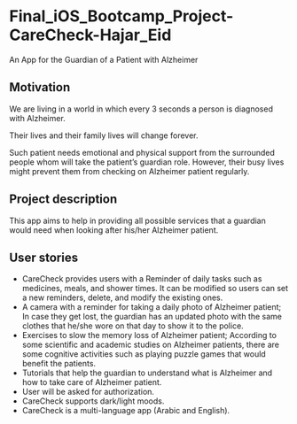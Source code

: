 # Final_iOS_Bootcamp_Project-CareCheck-Hajar_Eid
An App for the Guardian of a Patient with Alzheimer

## Motivation
We are living in a world in which every 3 seconds a person is diagnosed with Alzheimer.

Their lives and their family lives will change forever. 

Such patient needs emotional and physical support from the surrounded people whom will take the patient’s guardian role. However, their busy lives might prevent them from checking on Alzheimer patient regularly. 


## Project description
This app aims to help in providing all possible services that a guardian would need when looking after his/her Alzheimer patient.


## User stories
   - CareCheck provides users with a Reminder of daily tasks such as medicines, meals, and shower times. It can be modified so users can set a new reminders, delete, and modify the existing ones.
   - A camera with a reminder for taking a daily photo of Alzheimer patient;
In case they get lost, the guardian has an updated photo with the same clothes that he/she wore on that day to show it to the police.
   - Exercises to slow the memory loss of Alzheimer patient; 
According to some scientific and academic studies on Alzheimer patients, there are some cognitive activities such as playing puzzle games that would benefit the patients.
   - Tutorials that help the guardian to understand what is Alzheimer and how to take care of Alzheimer patient.
   - User will be asked for authorization.
   - CareCheck supports dark/light moods.
   - CareCheck is a multi-language app (Arabic and English).

